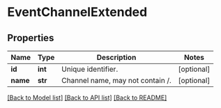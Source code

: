 # EventChannelExtended

## Properties
Name | Type | Description | Notes
------------ | ------------- | ------------- | -------------
**id** | **int** | Unique identifier. | [optional] 
**name** | **str** | Channel name, may not contain /. | [optional] 

[[Back to Model list]](../README.md#documentation-for-models) [[Back to API list]](../README.md#documentation-for-api-endpoints) [[Back to README]](../README.md)



